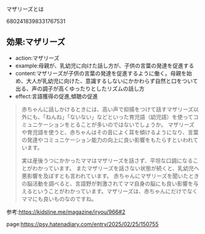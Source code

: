 マザリーズとは

6802418398331767531


## 効果:マザリーズ

- action:マザリーズ
- example:母親が、乳幼児に向けた話し方が、子供の言葉の発達を促進する
- content:マザリーズが子供の言葉の発達を促進するように働く。母親を始め、大人が乳幼児に向けた、意識するしないにかかわらず自然と口をついて出る、声の調子が高くゆったりとしたリズムの話し方
- effect:言語獲得の促進,傾聴の促進

> 赤ちゃんに話しかけるときには、高い声で抑揚をつけて話すマザリーズ以外にも、「ねんね」「ないない」などといった育児語（幼児語）を使ってコミュニケーションをとることが多いのではないでしょうか。
マザリーズや育児語を使うと、赤ちゃんはその音によく耳を傾けるようになり、言葉の発達やコミュニケーション能力の向上に良い影響をもたらすといわれています。
> 
> 実は産後うつにかかったママはマザリーズを話さず、平坦な口調になることがわかっています。
> またマザリーズを話さない状態が続くと、乳幼児へ悪影響を及ぼすとも言われています。
> 赤ちゃんにマザリーズを聞いたときの脳活動を調べると、言語野が刺激されてママ自身の脳にも良い影響を与えるということがわかっています。マザリーズは、赤ちゃんにだけでなくママにも良いものなのですね。


参考:https://kidsline.me/magazine/iryou/966#2





page:https://psy.hatenadiary.com/entry/2025/02/25/150755
